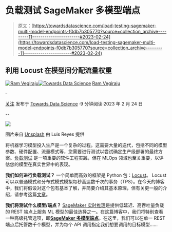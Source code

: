 # 负载测试 SageMaker 多模型端点

> 原文：[https://towardsdatascience.com/load-testing-sagemaker-multi-model-endpoints-f0db7b305770?source=collection_archive---------11-----------------------#2023-02-24](https://towardsdatascience.com/load-testing-sagemaker-multi-model-endpoints-f0db7b305770?source=collection_archive---------11-----------------------#2023-02-24)

## 利用 Locust 在模型间分配流量权重

[](https://ram-vegiraju.medium.com/?source=post_page-----f0db7b305770--------------------------------)[![Ram Vegiraju](../Images/07d9334e905f710d9f3c6187cf69a1a5.png)](https://ram-vegiraju.medium.com/?source=post_page-----f0db7b305770--------------------------------)[](https://towardsdatascience.com/?source=post_page-----f0db7b305770--------------------------------)[![Towards Data Science](../Images/a6ff2676ffcc0c7aad8aaf1d79379785.png)](https://towardsdatascience.com/?source=post_page-----f0db7b305770--------------------------------) [Ram Vegiraju](https://ram-vegiraju.medium.com/?source=post_page-----f0db7b305770--------------------------------)

·

[关注](https://medium.com/m/signin?actionUrl=https%3A%2F%2Fmedium.com%2F_%2Fsubscribe%2Fuser%2F6e49569edd2b&operation=register&redirect=https%3A%2F%2Ftowardsdatascience.com%2Fload-testing-sagemaker-multi-model-endpoints-f0db7b305770&user=Ram+Vegiraju&userId=6e49569edd2b&source=post_page-6e49569edd2b----f0db7b305770---------------------post_header-----------) 发布于 [Towards Data Science](https://towardsdatascience.com/?source=post_page-----f0db7b305770--------------------------------) ·9 分钟阅读·2023 年 2 月 24 日[](https://medium.com/m/signin?actionUrl=https%3A%2F%2Fmedium.com%2F_%2Fvote%2Ftowards-data-science%2Ff0db7b305770&operation=register&redirect=https%3A%2F%2Ftowardsdatascience.com%2Fload-testing-sagemaker-multi-model-endpoints-f0db7b305770&user=Ram+Vegiraju&userId=6e49569edd2b&source=-----f0db7b305770---------------------clap_footer-----------)

--

[](https://medium.com/m/signin?actionUrl=https%3A%2F%2Fmedium.com%2F_%2Fbookmark%2Fp%2Ff0db7b305770&operation=register&redirect=https%3A%2F%2Ftowardsdatascience.com%2Fload-testing-sagemaker-multi-model-endpoints-f0db7b305770&source=-----f0db7b305770---------------------bookmark_footer-----------)![](../Images/2d73100b5f9f21fc0048bf4d480216c2.png)

图片来自 [Unsplash](https://unsplash.com/photos/mTorQ9gFfOg) 由 Luis Reyes 提供

将机器学习模型投入生产是一个复杂的过程。这需要大量的迭代，包括不同的模型参数、硬件配置、流量模式等，您需要进行测试以尝试确定生产级部署的最终方案。[负载测试](https://www.blazemeter.com/blog/performance-testing-vs-load-testing-vs-stress-testing#:~:text=but%20remain%20stable.-,What%20is%20Load%20Testing%3F,systems%20handle%20heavy%20load%20volumes.) 是一项重要的软件工程实践，但在 MLOps 领域也至关重要，以评估您的模型在真实世界中的表现。

**我们如何进行负载测试？** 一个简单而高效的框架是 Python 包：[Locust](https://locust.io/)。 Locust 可以以普通模式和分布式模式模拟每秒高达数千次的事务（TPS）。在今天的博客中，我们将假设对这个包有基本了解，并简要介绍其基本原理，但有关更一般的介绍，请参考这篇[文章](/why-load-testing-is-essential-to-take-your-ml-app-to-production-faab0df1c4e1)。

**我们将测试什么模型/端点？** [SageMaker 实时推理](https://aws.amazon.com/blogs/machine-learning/part-2-model-hosting-patterns-in-amazon-sagemaker-getting-started-with-deploying-real-time-models-on-sagemaker/)是提供低延迟、高吞吐量负载的 REST 端点上服务 ML 模型的最佳选择之一。在这篇博客中，我们将特别查看一种高级托管选项，即[**SageMaker 多模型端点**](https://aws.amazon.com/blogs/machine-learning/part-3-model-hosting-patterns-in-amazon-sagemaker-run-and-optimize-multi-model-inference-with-amazon-sagemaker-multi-model-endpoints/)。在这里，我们可以在单一 REST 端点后托管数千个模型，并为每个 API 调用指定我们想要调用的目标模型……
